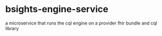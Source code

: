 # bsights-engine-service
a microservice that runs the cql engine on a provider fhir bundle and cql library
